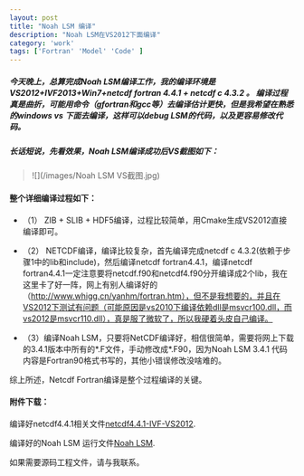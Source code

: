 ```yaml
---
layout: post
title: "Noah LSM 编译"
description: "Noah LSM在VS2012下面编译"
category: 'work'
tags: ['Fortran' 'Model' 'Code' ]
---
```


##### 今天晚上，总算完成Noah LSM编译工作，我的编译环境是VS2012+IVF2013+Win7+netcdf fortran 4.4.1 + netcdf c 4.3.2 。 编译过程真是曲折，可能用命令（gfortran和gcc等）去编译估计更快，但是我希望在熟悉的windows vs 下面去编译，这样可以debug LSM的代码，以及更容易修改代码。

##### 长话短说，先看效果，Noah LSM编译成功后VS截图如下：

> ![](/images/Noah LSM VS截图.jpg)

<!--more-->

#### 整个详细编译过程如下： ####


- （1） ZIB + SLIB + HDF5编译，过程比较简单，用Cmake生成VS2012直接编译即可。

- （2） NETCDF编译，编译比较复杂，首先编译完成netcdf c 4.3.2(依赖于步骤1中的lib和include)，然后编译netcdf fortran4.4.1，编译netcdf fortran4.4.1一定注意要将netcdf.f90和netcdf4.f90分开编译成2个lib，我在这里卡了好一阵，网上有别人编译好的（http://www.whigg.cn/yanhm/fortran.htm），但不是我想要的，并且在VS2012下测试有问题（可能原因是vs2010下编译依赖dll是msvcr100.dll，而vs2012是msvcr110.dll），真是服了微软了，所以我硬着头皮自己编译。 

-  （3）编译Noah LSM，只要将NetCDF编译好，相信很简单，需要将网上下载的3.4.1版本中所有的*.F文件，手动修改成*.F90，因为Noah LSM 3.4.1 代码内容是Fortran90格式书写的，其他小错误修改没啥难的。 

 综上所述，Netcdf Fortran编译是整个过程编译的关键。

#### 附件下载：

 编译好netcdf4.4.1相关文件[netcdf4.4.1-IVF-VS2012](/upload/netcdf4.4.1-IVF-VS2012.zip).

 编译好的Noah LSM 运行文件[Noah LSM](/upload/simple_driver.zip).

 如果需要源码工程文件，请与我联系。
  
   
     

   
